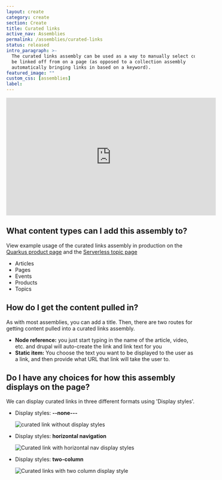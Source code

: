 ```yaml
---
layout: create
category: create
section: Create
title: Curated links
active_nav: Assemblies
permalink: /assemblies/curated-links
status: released
intro_paragraph: >-
  The curated links assembly can be used as a way to manually select content to
  be linked off from on a page (as opposed to a collection assembly
  automatically bringing links in based on a keyword).
featured_image: ""
custom_css: [assemblies]
label:
---
```


<iframe width="560" height="315" src="https://www.youtube.com/embed/dNeGJ4GV50I" frameborder="0" allow="accelerometer; autoplay; clipboard-write; encrypted-media; gyroscope; picture-in-picture" allowfullscreen></iframe>

## What content types can I add this assembly to?

View example usage of the curated links assembly in production on the [Quarkus product page](https://developers.redhat.com/products/quarkus/getting-started) and the [Serverless topic page](https://developers.redhat.com/topics/serverless-architecture)

* Articles 
* Pages
* Events
* Products
* Topics

## How do I get the content pulled in?

As with most assemblies, you can add a title. Then, there are two routes for getting content pulled into a curated links assembly. 

* **Node reference:** you just start typing in the name of the article, video, etc. and drupal will auto-create the link and link text for you
* **Static item:** You choose the text you want to be displayed to the user as a link, and then provide what URL that link will take the user to. 

## Do I have any choices for how this assembly displays on the page?

We can display curated links in three different formats using 'Display styles'.

* Display styles: **\--none---**

  ![curated link without display styles](/design-manual/assets/uploads/curated-link.png)
* Display styles: **horizontal navigation**

  ![Curated link with horizontal nav display styles](/design-manual/assets/uploads/curated-link-horizontal.png)
* Display styles: **two-column**

  ![Curated links with two column display style](/design-manual/assets/uploads/curated-link-2col.png)